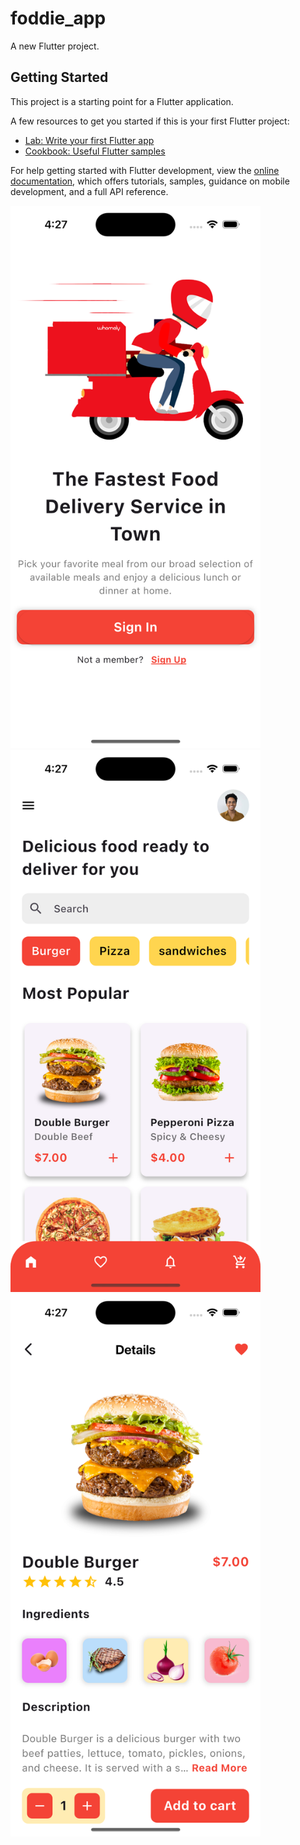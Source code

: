 # foddie_app

A new Flutter project.

## Getting Started

This project is a starting point for a Flutter application.

A few resources to get you started if this is your first Flutter project:

- [Lab: Write your first Flutter app](https://docs.flutter.dev/get-started/codelab)
- [Cookbook: Useful Flutter samples](https://docs.flutter.dev/cookbook)

For help getting started with Flutter development, view the
[online documentation](https://docs.flutter.dev/), which offers tutorials,
samples, guidance on mobile development, and a full API reference.

<img src="screenshots/landing_page.png" alt="App Screenshot" width="400"/>
<img src="screenshots/home_page.png" alt="App Screenshot" width="400"/>
<img src="screenshots/details_page.png" alt="App Screenshot" width="400"/>


